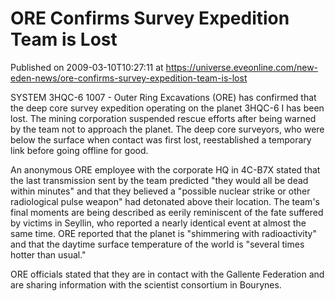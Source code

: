 # ORE Confirms Survey Expedition Team is Lost
Published on 2009-03-10T10:27:11 at https://universe.eveonline.com/new-eden-news/ore-confirms-survey-expedition-team-is-lost

SYSTEM 3HQC-6 1007 - Outer Ring Excavations (ORE) has confirmed that the deep core survey expedition operating on the planet 3HQC-6 I has been lost. The mining corporation suspended rescue efforts after being warned by the team not to approach the planet. The deep core surveyors, who were below the surface when contact was first lost, reestablished a temporary link before going offline for good.

An anonymous ORE employee with the corporate HQ in 4C-B7X stated that the last transmission sent by the team predicted "they would all be dead within minutes" and that they believed a "possible nuclear strike or other radiological pulse weapon" had detonated above their location. The team's final moments are being described as eerily reminiscent of the fate suffered by victims in Seyllin, who reported a nearly identical event at almost the same time. ORE reported that the planet is "shimmering with radioactivity" and that the daytime surface temperature of the world is "several times hotter than usual."

ORE officials stated that they are in contact with the Gallente Federation and are sharing information with the scientist consortium in Bourynes.
